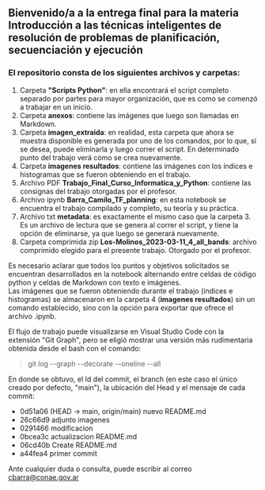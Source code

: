 ## Bienvenido/a a la entrega final para la materia **Introducción a las técnicas inteligentes de resolución de problemas de planificación, secuenciación y ejecución**

### El repositorio consta de los siguientes archivos y carpetas:
1. Carpeta **"Scripts Python"**: en ella encontrará el script completo separado por partes para mayor organización, que es como se comenzó a trabajar en un inicio.
2. Carpeta **anexos**: contiene las imágenes que luego son llamadas en Markdown.
3. Carpeta **imagen_extraida**: en realidad, esta carpeta que ahora se muestra disponible es generada por uno de los comandos, por lo que, si se desea, puede eliminarla y luego correr el script. En determinado punto del trabajo verá cómo se crea nuevamente.
4. Carpeta **imagenes resultados**: contiene las imágenes con los índices e histogramas que se fueron obteniendo en el trabajo.
5. Archivo PDF **Trabajo_Final_Curso_Informatica_y_Python**: contiene las consignas del trabajo otorgadas por el profesor.
6. Archivo ipynb **Barra_Camilo_TF_planning**: en esta notebook se encuentra el trabajo compilado y completo, su teoría y su práctica.
7. Archivo txt **metadata**: es exactamente el mismo caso que la carpeta 3. Es un archivo de lectura que se genera al correr el script, y tiene la opción de eliminarse, ya que luego se generará nuevamente.
8. Carpeta comprimida zip **Los-Molinos_2023-03-11_4_all_bands**: archivo comprimido elegido para el presente trabajo. Otorgado por el profesor.

Es necesario aclarar que todos los puntos y objetivos solicitados se encuentran desarrollados en la notebook alternando entre celdas de código python y celdas de Markdown con texto e imágenes.  
Las imágenes que se fueron obteniendo durante el trabajo (índices e histogramas) se almacenaron en la carpeta 4 (**imagenes resultados**) sin un comando establecido, sino con la opción para exportar que ofrece el archivo .ipynb.

El flujo de trabajo puede visualizarse en Visual Studio Code con la extensión "Git Graph", pero se eligió mostrar una versión más rudimentaria obtenida desde el bash con el comando: 
> git log --graph --decorate --oneline --all

En donde se obtuvo, el Id del commit, el branch (en este caso el único creado por defecto, "main"), la ubicación del Head y el mensaje de cada commit:
 
* 0d51a06 (HEAD -> main, origin/main) nuevo README.md
* 26c66d9 adjunto imagenes
* 0291466 modificacion
* 0bcea3c actualizacion README.md
* 06cd40b Create README.md
* a44fea4 primer commit

Ante cualquier duda o consulta, puede escribir al correo cbarra@conae.gov.ar
